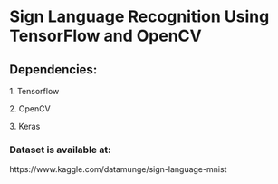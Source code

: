 <h1>Sign Language Recognition Using TensorFlow and OpenCV</h1>
<h2>Dependencies:</h2>
  <p>1. Tensorflow</p>
  <p>2. OpenCV</p>
  <p>3. Keras</p>
  
  
<h3>Dataset is available at:</h3>
<link>https://www.kaggle.com/datamunge/sign-language-mnist</link>






